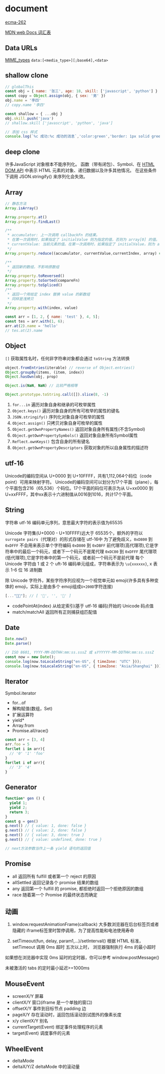 # document

[ecma-262](https://ecma-international.org/publications-and-standards/standards/ecma-262/)

[MDN web Docs 词汇表](https://developer.mozilla.org/en-US/docs/Glossary)

## Data URLs

[MIME_types](https://developer.mozilla.org/en-US/docs/Web/HTTP/Basics_of_HTTP/MIME_types)
`data:[<media_type>][;base64],<data>`

## shallow clone

```js
// globalThis
const obj = { name: '张三', age: 18, skill: ['javascript', 'python'] }
const copy = Object.assign(obj, { sex: '男' })
obj.name = '李四'
// copy.name '李四'

const shallow = { ...obj }
obj.skill.push('java')
// shallow.skill ['javascript', 'python', 'java']

// 添加 css 样式
console.log(`%c 成功:%c 成功的消息`,'color:green','border: 1px solid green;color: red')
```

## deep clone

许多JavaScript 对象根本不能序列化。
函数（带有闭包）、Symbol、在 [HTML DOM API](https://developer.mozilla.org/zh-CN/docs/Web/API/HTML_DOM_API) 中表示 HTML 元素的对象、递归数据以及许多其他情况。
在这些条件下调用 JSON.stringify() 来序列化会失效。

## Array

```js
// 静态方法
Array.isArray()

Array.property.at()
Array.property.findLast()

/**
 * accumulator: 上一次调用 callbackFn 的结果。
 * 在第一次调用时，如果指定了 initialValue 则为指定的值，否则为 array[0] 的值。
 * currentValue: 当前元素的值。在第一次调用时，如果指定了 initialValue，则为 array[0] 的值，否则为 array[1]。
 */
Array.property.reduce((accumulator, currentValue,currentIndex, array) =>{}, initialValue)

/**
 * 返回新的数组，不影响原数组
 */
Array.property.toReversed()
Array.property.toSorted(compareFn)
Array.property.toSpliced()
/**
 * 返回一个用给定 index 替换 value 的新数组
 * 同样是浅拷贝
 */
Array.property.with(index, value)

const arr = [1, 2, { name: 'test' }, 4, 5];
const tes = arr.with(1, 6);
arr.at(2).name = 'hello'
// tes.at(2).name
```

## Object

`[]` 获取属性名时，任何非字符串对象都会通过 `toString` 方法转换

```js
object.fromEntries(iterable) // reverse of Object.entries()
Object.groupBy(items, (item, index))
Object.hasOwn(obj, prop)

Object.is(NaN, NaN) // 比较严格相等

Object.prototype.toString.call([]).slice(8, -1)
```

1. `for...in` 遍历对象自身和继承的可枚举属性
2. `Object.keys()` 遍历对象自身的所有可枚举的属性的键名
3. `JSON.stringify()` 序列化对象自身可枚举的属性
4. `Object.assign()` 只拷贝对象自身可枚举的属性
5. `Object.getOwnPropertyNames()` 返回对象自身所有属性(不含Symbol)
6. `Object.getOwnPropertySymbols()` 返回对象自身所有Symbol属性
7. `Reflect.ownKeys()` 包含自身的所有键名
8. `Object.getOwnPropertyDescriptors` 获取对象的所以自身属性的描述符

## utf-16

Unicode的编码空间从 U+0000 到 U+10FFFF，共有1,112,064个码位（code point）可用来映射字符。
Unicode的编码空间可以划分为17个平面（plane），每个平面包含216（65,536）个码位。17个平面的码位可表示为从 U+xx0000 到 U+xxFFFF，其中xx表示十六进制值从0016到1016，共计17个平面。

## String

字符串 utf-16 编码单元序列，意思最大字符的表示值为65535

Unicode 字符集(U+0000 - U+10FFFF)远大于 65535个，额外的字符以`surrogate pairs`（代理对）的形式存储在 utf-16中
为了避免歧义，`0xD800` 到 `0xDFFF` 不会用来表示单个字符编码
`0xD800` 到 `0xDBFF` 前代理项(高代理项),它是字符串中的最后一个码元，或者下一个码元不是尾代理
`0xDC00` 到 `0xDFFF` 尾代理项(低代理项),它是字符串中的第一个码元，或者前一个码元不是前代理
每个 Unicode 字符由 1 或 2 个 uft-16 编码单元组成，字符串表示为 `\u{xxxxxx}`, x 表示 1-6 位 16 进制数

除 Unicode 字符外，某些字符序列应视为一个视觉单元如 emoji(许多具有多种变体的 emoji，实际上是由多个 emoji组成`U+200D`字符连接)

```js
[..."👨‍👦"]; // [ '👨', '‍', '👦' ]
```

- codePointAt(index) 从给定索引(基于 utf-16 编码)开始的 Unicode 码点值
- match/matchAll 返回所有正则捕获组匹配值

## Date

```js
Date.now()
Date.parse()

// ISO 8601, YYYY-MM-DDTHH:mm:ss.sssZ 或 ±YYYYYY-MM-DDTHH:mm:ss.sssZ
const now = new Date();
console.log(now.toLocaleString("en-US", { timeZone: "UTC" }));
console.log(now.toLocaleString("en-US", { timeZone: "Asia/Shanghai" }));
```

## Iterator

Symbol.iterator

- for...of
- 解构赋值(数组，Set)
- 扩展运算符
- yield*
- Array.from
- Promise.all/race()

```js
const arr = [3, 4]
arr.foo = 5
for(let i in arr){
  // '0' '1' 'foo'
}
for(let i of arr){
  // '3' '4'
}
```

## Generator

```js
function* gen () {
  yield 1;
  yield 2;
  return 3;
}
const g = gen()
g.next() // { value: 1, done: false }
g.next() // { value: 2, done: false }
g.next() // { value: 3, done: true }
g.next() // { value: undefined, done: true }

// next方法参数当作上一条 yield 语句的返回值
```

## Promise

- all 返回所有 fulfill 或者第一个 reject 的原因
- allSettled 返回记录各个 promise 结果的数组
- any 返回第一个 fulfill 的 promise, 都拒绝时返回一个拒绝原因的数组
- race 随着第一个 Promise 的最终状态而确定

## 动画

1. window.requestAnimationFrame(callback)
大多数浏览器在后台标签页或者隐藏的 iframe标签里时暂停调用，为了提高性能和电池使用寿命

2. setTimeout(fun, delay, param1,...)/setInterval()
根据 HTML 标准，setTimeout 调用 0ms 超时 五次以上时， 浏览器强制执行 4ms 的最小超时

如果想在浏览器中实现 0ms 延时的定时器，你可以参考 window.postMessage()

未被激活的 tabs 的定时最小延迟>=1000ms

## MouseEvent

- screenX/Y 屏幕
- clientX/Y 窗口(iframe 是一个单独的窗口)
- offsetX/Y 事件到目标节点 padding 边
- pageX/Y 存在滚动时，返回包括滚动到试图外的像素长度
- x/y clientX/Y 别名
- currentTarget(Event) 绑定事件处理程序的元素
- target(Event) 调度事件的元素

## WheelEvent

- deltaMode
- deltaX/Y/Z deltaMode 中的滚动量
